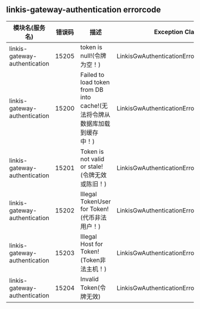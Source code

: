 ## linkis-gateway-authentication  errorcode

| 模块名(服务名) | 错误码  | 描述 | Exception Class|
| -------- | -------- | ----- |-----|
|linkis-gateway-authentication |15205|token is null!(令牌为空！)|LinkisGwAuthenticationErrorCodeSummary|
|linkis-gateway-authentication |15200|Failed to load token from DB into cache!(无法将令牌从数据库加载到缓存中！)|LinkisGwAuthenticationErrorCodeSummary|
|linkis-gateway-authentication |15201|Token is not valid or stale!(令牌无效或陈旧！)|LinkisGwAuthenticationErrorCodeSummary|
|linkis-gateway-authentication |15202|Illegal TokenUser for Token!(代币非法用户！)|LinkisGwAuthenticationErrorCodeSummary|
|linkis-gateway-authentication |15203|Illegal Host for Token!(Token非法主机！)|LinkisGwAuthenticationErrorCodeSummary|
|linkis-gateway-authentication |15204|Invalid Token(令牌无效)|LinkisGwAuthenticationErrorCodeSummary|


